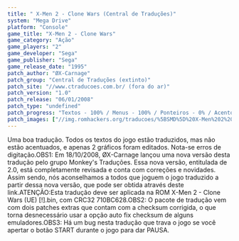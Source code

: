 ```yaml
---
title: " X-Men 2 - Clone Wars (Central de Traduções)"
system: "Mega Drive"
platform: "Console"
game_title: "X-Men 2 - Clone Wars"
game_category: "Ação"
game_players: "2"
game_developer: "Sega"
game_publisher: "Sega"
game_release_date: "1995"
patch_author: "ØX-Carnage"
patch_group: "Central de Traduções (extinto)"
patch_site: "//www.ctraducoes.com.br/ (fora do ar)"
patch_version: "1.0"
patch_release: "06/01/2008"
patch_type: "undefined"
patch_progress: "Textos - 100% / Menus - 100% / Ponteiros - 0% / Acentos - 0% / Gráficos - 2%"
patch_images: ["//img.romhackers.org/traducoes/%5BSMD%5D%20X-Men%202%20-%20Clone%20Wars%20-%20Central%20de%20Tradu%C3%A7%C3%B5es%20-%201.png","//img.romhackers.org/traducoes/%5BSMD%5D%20X-Men%202%20-%20Clone%20Wars%20-%20Central%20de%20Tradu%C3%A7%C3%B5es%20-%202.png","//img.romhackers.org/traducoes/%5BSMD%5D%20X-Men%202%20-%20Clone%20Wars%20-%20Central%20de%20Tradu%C3%A7%C3%B5es%20-%203.png"]
---
```

Uma boa tradução. Todos os textos do jogo estão traduzidos, mas não estão acentuados, e apenas 2 gráficos foram editados. Nota-se erros de digitação.OBS1: Em 18/10/2008, ØX-Carnage lançou uma nova versão desta tradução pelo grupo Monkey's Traduções. Essa nova versão, entitulada de 2.0, está completamente revisada e conta com correções e novidades. Assim sendo, nós aconselhamos a todos que joguem o jogo traduzido a partir dessa nova versão, que pode ser obtida através deste link.ATENÇÃO:Esta tradução deve ser aplicada na ROM X-Men 2 - Clone Wars (UE) [!].bin, com CRC32 710BC628.OBS2: O pacote de tradução vem com dois patches extras que contam com a checksum corrigida, o que torna desnecessário usar a opção auto fix checksum de alguns emuladores.OBS3: Há um bug nesta tradução que trava o jogo se você apertar o botão START durante o jogo para dar PAUSA.